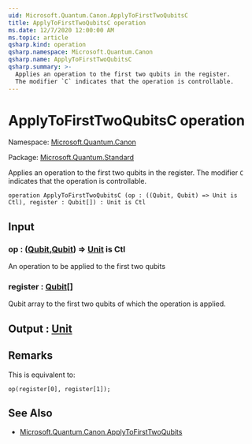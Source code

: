 ```yaml
---
uid: Microsoft.Quantum.Canon.ApplyToFirstTwoQubitsC
title: ApplyToFirstTwoQubitsC operation
ms.date: 12/7/2020 12:00:00 AM
ms.topic: article
qsharp.kind: operation
qsharp.namespace: Microsoft.Quantum.Canon
qsharp.name: ApplyToFirstTwoQubitsC
qsharp.summary: >-
  Applies an operation to the first two qubits in the register.
  The modifier `C` indicates that the operation is controllable.
---
```


# ApplyToFirstTwoQubitsC operation

Namespace: [Microsoft.Quantum.Canon](xref:Microsoft.Quantum.Canon)

Package: [Microsoft.Quantum.Standard](https://nuget.org/packages/Microsoft.Quantum.Standard)


Applies an operation to the first two qubits in the register.The modifier `C` indicates that the operation is controllable.

```qsharp
operation ApplyToFirstTwoQubitsC (op : ((Qubit, Qubit) => Unit is Ctl), register : Qubit[]) : Unit is Ctl
```


## Input

### op : ([Qubit](xref:microsoft.quantum.lang-ref.qubit),[Qubit](xref:microsoft.quantum.lang-ref.qubit)) => [Unit](xref:microsoft.quantum.lang-ref.unit)  is Ctl

An operation to be applied to the first two qubits


### register : [Qubit](xref:microsoft.quantum.lang-ref.qubit)[]

Qubit array to the first two qubits of which the operation is applied.



## Output : [Unit](xref:microsoft.quantum.lang-ref.unit)



## Remarks

This is equivalent to:```qsharpop(register[0], register[1]);```

## See Also

- [Microsoft.Quantum.Canon.ApplyToFirstTwoQubits](xref:Microsoft.Quantum.Canon.ApplyToFirstTwoQubits)